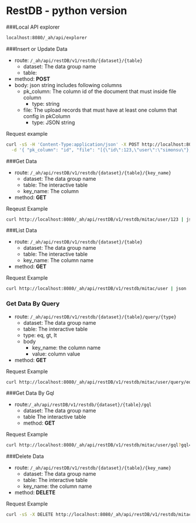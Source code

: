 RestDB - python version
==============

###Local API explorer


```sh
localhost:8080/_ah/api/explorer
```


###Insert or Update Data

- route: `/_ah/api/restDB/v1/restdb/{dataset}/{table}`
    - dataset: The data group name
    - table:
- method: __POST__
- body: json string includes following columns
    - pk_column: The column id of the document that must inside file column
        - type: string
    - file: The upload records that must have at least one column that config in pkColumn
        - type: JSON string
    
Request example
```sh
curl -sS -H 'Content-Type:application/json' -X POST http://localhost:8080/_ah/api/restDB/v1/restdb/mitac/user \
  -d '{ "pk_column": "id", "file": "[{\"id\":123,\"user\":\"simonsu\"},{\"id\":223,\"user\":\"jelly223\"}]"}'
```

###Get Data

- route: `/_ah/api/restDB/v1/restdb/{dataset}/{table}/{key_name}`
    - dataset: The data group name
    - table: The interactive table
    - key_name: The column
- method: __GET__

Reqeust Example
```sh
curl http://localhost:8080/_ah/api/restDB/v1/restdb/mitac/user/123 | json
```
###List Data

- route: `/_ah/api/restDB/v1/restdb/{dataset}/{table}`
    - dataset: The data group name
    - table: The interactive table
    - key_name: The column name
- method: __GET__

Request Example
```sh
curl http://localhost:8080/_ah/api/restDB/v1/restdb/mitac/user | json
```

### Get Data By Query

- route: `/_ah/api/restDB/v1/restdb/{dataset}/{table}/query/{type}`
    - dataset: The data group name
    - table: The interactive table
    - type: eq, gt, lt
    - body
        - key_name: the column name
        - value: column value
- method: __GET__

Request Example
```sh
curl http://localhost:8080/_ah/api/restDB/v1/restdb/mitac/user/query/eq?key_name=user&value=jelly223 | json
```

###Get Data By Gql

-  route:`/_ah/api/restDB/v1/restdb/{dataset}/{table}/gql`
    - dataset: The data group name
    - table The interactive table
    - method: __GET__

Request Example
```sh
curl http://localhost:8080/_ah/api/restDB/v1/restdb/mitac/user/gql?gql=select%20*%20from%20mitac_user
```

###Delete Data

- route: `/_ah/api/restDB/v1/restdb/{dataset}/{table}/{key_name}`
    - dataset: The data group name
    - table: The interactive table
    - key_name: the column name
- method: __DELETE__

Request Example
```sh
curl -sS -X DELETE http://localhost:8080/_ah/api/restDB/v1/restdb/mitac/user/123
```